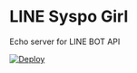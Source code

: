 # LINE Syspo Girl

Echo server for LINE BOT API

[![Deploy](https://www.herokucdn.com/deploy/button.png)](https://heroku.com/deploy)

